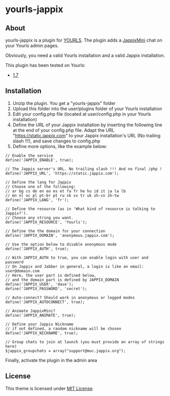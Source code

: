 yourls-jappix
============

About
------------

yourls-jappix is a plugin for [YOURLS](http://yourls.org/). The plugin adds a [JappixMini](http://http://jappix.org/) chat on your Yourls admin pages.

Obviously, you need a valid Yourls installation and a valid Jappix installation.

This plugin has been tested on Yourls:
* [1.7](https://github.com/YOURLS/YOURLS/releases/tag/1.7)


Installation
------------

1. Unzip the plugin. You get a "yourls-jappix" folder
2. Upload this folder into the user/plugins folder of your Yourls installation
3. Edit your config.php file (located at user/config.php in your Yourls installation)
4. Define the URL of your Jappix installation by inserting the following line at the end of your config.php file. Adapt the URL "https://static.jappix.com" to your Jappix installation's URL (No trailing slash !!!), and save changes to config.php
5. Define more options, like the example below:

```
// Enable the service
define('JAPPIX_ENABLE', true);

// The Jappix server's URL. No trailing slash !!! And no final /php !
define('JAPPIX_URL', 'https://static.jappix.com');

// Define the lang for Jappix
// Choose one of the following:
// ar bg cs de en eo es et fa fr he hu id it ja la lb
// mn nl oc pl pt-br pt ru sk sv tr uk zh-cn zh-tw
define('JAPPIX_LANG', 'fr');

// Define the resource (as in 'What kind of resource is talking to Jappix?').
// Choose any string you want.
define('JAPPIX_RESOURCE', 'Yourls');

// Define the the domain for your connection
define('JAPPIX_DOMAIN', 'anonymous.jappix.com');

// Use the option below to disable anonymous mode
define('JAPPIX_AUTH', true);

// With JAPPIX_AUTH to true, you can enable login with user and password
// On Jappix and Jabber in general, a login is like an email: user@domain.com
// Here, the user part is defined below,
// and the domain part is defined by JAPPIX_DOMAIN
define('JAPPIX_USER', 'dave');
define('JAPPIX_PASSWORD', 'secret');

// Auto-connect? Should work in anonymous or logged modes
define('JAPPIX_AUTOCONNECT', true);

// Animate JappixMini?
define('JAPPIX_ANIMATE', true);

// Define your Jappix Nickname
// if not defined, a random nickname will be chosen
define('JAPPIX_NICKNAME', true);

// Group chats to join at launch (you must provide an array of strings here)
$jappix_groupchats = array("support@muc.jappix.org");
```

Finally, activate the plugin in the admin area



License
------------

This theme is licensed under [MIT License](https://github.com/jonrandoem/yourls-jappix/blob/master/LICENSE).
